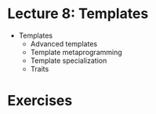 # Lecture 8: Templates

- Templates
    - Advanced templates
    - Template metaprogramming
    - Template specialization
    - Traits


# Exercises
